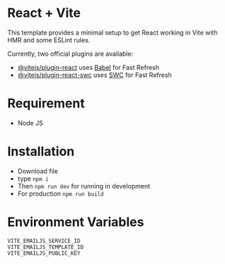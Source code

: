 # React + Vite

This template provides a minimal setup to get React working in Vite with HMR and some ESLint rules.

Currently, two official plugins are available:

- [@vitejs/plugin-react](https://github.com/vitejs/vite-plugin-react/blob/main/packages/plugin-react/README.md) uses [Babel](https://babeljs.io/) for Fast Refresh
- [@vitejs/plugin-react-swc](https://github.com/vitejs/vite-plugin-react-swc) uses [SWC](https://swc.rs/) for Fast Refresh

# Requirement
- Node JS

# Installation
- Download file
- type `npm i`
- Then `npm run dev` for running in development
- For production `npm run build`

# Environment Variables

```
VITE_EMAILJS_SERVICE_ID
VITE_EMAILJS_TEMPLATE_ID
VITE_EMAILJS_PUBLIC_KEY
```
